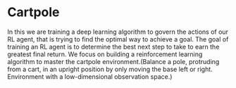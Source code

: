 # Cartpole
 In this we are training a deep learning algorithm to govern the actions of our RL agent, that is trying to find the optimal way to achieve a goal.
The goal of training an RL agent is to determine the best next step to take to earn the greatest final return. We focus on building a reinforcement learning algorithm to master the cartpole environment.(Balance a pole, protruding from a cart, in an upright position by only moving the base left or right. Environment with a low-dimensional observation space.)
